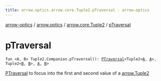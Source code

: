```yaml
---
title: arrow.optics.arrow.core.Tuple2.pTraversal - arrow-optics
---
```


[arrow-optics](../../index.html) / [arrow.optics](../index.html) / [arrow.core.Tuple2](index.html) / [pTraversal](./p-traversal.html)

# pTraversal

`fun <A, B> Tuple2.Companion.pTraversal(): `[`PTraversal`](../-p-traversal/index.html)`<Tuple2<`[`A`](p-traversal.html#A)`, `[`A`](p-traversal.html#A)`>, Tuple2<`[`B`](p-traversal.html#B)`, `[`B`](p-traversal.html#B)`>, `[`A`](p-traversal.html#A)`, `[`B`](p-traversal.html#B)`>`

[PTraversal](../-p-traversal/index.html) to focus into the first and second value of a [arrow.Tuple2](#)

